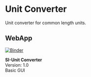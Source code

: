 # Unit Converter
Unit converter for common length units.

## WebApp
[![Binder](https://mybinder.org/badge_logo.svg)](https://mybinder.org/v2/gh/kuranez/Unit-Converter/HEAD?urlpath=%2Fvoila%2Frender%2FSI_Unit_Converter_V1_0.ipynb)

**SI-Unit Converter** \
Version: 1.0 \
Basic GUI
